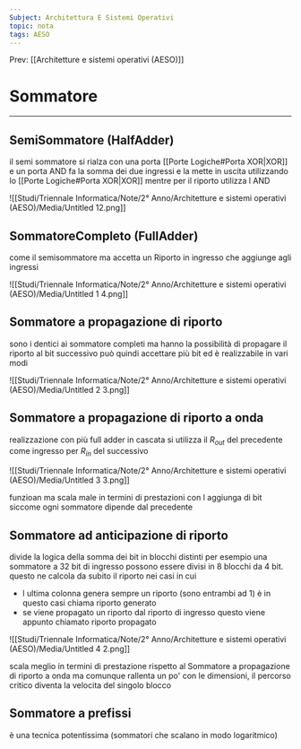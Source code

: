 ```yaml
---
Subject: Architettura E Sistemi Operativi
topic: nota
tags: AESO
---
```


Prev: [[Architetture e sistemi operativi (AESO)]]

# Sommatore
---


## SemiSommatore (HalfAdder)

il semi sommatore si rialza con una porta [[Porte Logiche#Porta XOR|XOR]] e un porta AND fa la somma dei due ingressi  e la mette in uscita utilizzando lo [[Porte Logiche#Porta XOR|XOR]] mentre per il riporto utilizza l AND

![[Studi/Triennale Informatica/Note/2° Anno/Architetture e sistemi operativi (AESO)/Media/Untitled 12.png]]

## SommatoreCompleto (FullAdder)

come il semisommatore ma accetta un Riporto in ingresso che aggiunge agli ingressi

![[Studi/Triennale Informatica/Note/2° Anno/Architetture e sistemi operativi (AESO)/Media/Untitled 1 4.png]]

## Sommatore a propagazione di riporto

 sono i dentici ai sommatore completi ma hanno la possibilità di propagare il riporto al bit successivo può quindi accettare più bit ed è realizzabile in vari modi

![[Studi/Triennale Informatica/Note/2° Anno/Architetture e sistemi operativi (AESO)/Media/Untitled 2 3.png]]

## Sommatore a propagazione di riporto a onda

realizzazione con più full adder in cascata si utilizza il $R_{out}$ del precedente come ingresso per $R_{in}$ del successivo

![[Studi/Triennale Informatica/Note/2° Anno/Architetture e sistemi operativi (AESO)/Media/Untitled 3 3.png]]

funzioan ma scala male in termini di prestazioni con l aggiunga di bit siccome ogni sommatore dipende dal precedente

## Sommatore ad anticipazione di riporto

 divide la logica della somma dei bit in blocchi distinti per esempio una sommatore a 32 bit di ingresso possono essere divisi in 8 blocchi da 4 bit. questo ne calcola da subito il riporto nei casi in cui

- l ultima colonna genera sempre un riporto (sono entrambi ad 1) è in questo casi chiama riporto generato
- se viene propagato un riporto dal riporto di ingresso questo viene appunto chiamato riporto propagato

![[Studi/Triennale Informatica/Note/2° Anno/Architetture e sistemi operativi (AESO)/Media/Untitled 4 2.png]]

 scala meglio in termini di prestazione rispetto  al Sommatore a propagazione di riporto a onda ma comunque rallenta un po' con le dimensioni, il percorso critico diventa la velocita del singolo blocco

## Sommatore a prefissi

è una tecnica potentissima (sommatori che scalano in modo logaritmico)

